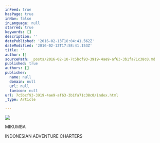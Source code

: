 ```yaml
---
inFeed: true
hasPage: true
inNav: false
inLanguage: null
starred: true
keywords: []
description: ''
datePublished: '2016-02-13T18:04:41.562Z'
dateModified: '2016-02-13T17:58:41.153Z'
title: ''
author: []
sourcePath: _posts/2016-02-10-7c5bcf93-3919-4ae9-af63-3b1fa71c38c0.md
published: true
authors: []
publisher:
  name: null
  domain: null
  url: null
  favicon: null
url: 7c5bcf93-3919-4ae9-af63-3b1fa71c38c0/index.html
_type: Article

---
```

![](https://the-grid-user-content.s3-us-west-2.amazonaws.com/3878a717-3cea-49e8-9804-13828d09a1d6.JPG)

MIKUMBA

INDONESIAN ADVENTURE CHARTERS